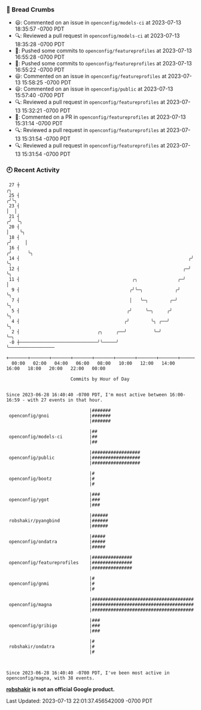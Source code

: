### 🍞 Bread Crumbs

 * 😃: Commented on an issue in `openconfig/models-ci` at 2023-07-13 18:35:57 -0700 PDT
 * 🔍: Reviewed a pull request in  `openconfig/models-ci` at 2023-07-13 18:35:28 -0700 PDT
 * 🚢: Pushed some commits to `openconfig/featureprofiles` at 2023-07-13 16:55:28 -0700 PDT
 * 🚢: Pushed some commits to `openconfig/featureprofiles` at 2023-07-13 16:55:22 -0700 PDT
 * 😃: Commented on an issue in `openconfig/featureprofiles` at 2023-07-13 15:58:25 -0700 PDT
 * 😃: Commented on an issue in `openconfig/public` at 2023-07-13 15:57:40 -0700 PDT
 * 🔍: Reviewed a pull request in  `openconfig/featureprofiles` at 2023-07-13 15:32:21 -0700 PDT
 * 💬: Commented on a PR in  `openconfig/featureprofiles` at 2023-07-13 15:31:14 -0700 PDT
 * 🔍: Reviewed a pull request in  `openconfig/featureprofiles` at 2023-07-13 15:31:54 -0700 PDT
 * 🔍: Reviewed a pull request in  `openconfig/featureprofiles` at 2023-07-13 15:31:54 -0700 PDT

### 🕘 Recent Activity
```
 27 ┼                                                                    ╭╮
 25 ┤                                                                   ╭╯╰╮
 23 ┤                                                                   │  │
 21 ┤                                                                  ╭╯  ╰╮
 20 ┤                                                                  │    ╰╮
 18 ┤                                                                 ╭╯     │
 16 ┤                                                                ╭╯      ╰╮
 14 ┤                                                               ╭╯        ╰╮
 12 ┤                                                             ╭─╯          ╰╮
 11 ┤                                          ╭╮               ╭─╯             │
  9 ┤                                         ╭╯╰─╮            ╭╯               ╰╮
  7 ┤                                         │   ╰─╮        ╭─╯                 ╰╮
  5 ┤                                        ╭╯     ╰─╮     ╭╯                    ╰╮
  4 ┤                                       ╭╯        ╰╮ ╭──╯                      ╰╮
  2 ┤                             ╭╮     ╭──╯          ╰─╯                          ╰─╮
 -0 ┼─────────────────────────────╯╰─────╯                                            ╰─────────────────
    +───────+───────+───────+───────+───────+───────+───────+───────+───────+───────+───────+───────+────
  00:00   02:00   04:00   06:00   08:00   10:00   12:00   14:00   16:00   18:00   20:00   22:00   00:00   

						Commits by Hour of Day


Since 2023-06-28 16:40:40 -0700 PDT, I'm most active between 16:00-16:59 - with 27 events in that hour.

```



```
                               |#######
 openconfig/gnoi               |#######
                               |#######

                               |##
 openconfig/models-ci          |##
                               |##

                               |##################
 openconfig/public             |##################
                               |##################

                               |#
 openconfig/bootz              |#
                               |#

                               |###
 openconfig/ygot               |###
                               |###

                               |######
 robshakir/pyangbind           |######
                               |######

                               |#####
 openconfig/ondatra            |#####
                               |#####

                               |###############
 openconfig/featureprofiles    |###############
                               |###############

                               |#
 openconfig/gnmi               |#
                               |#

                               |######################################
 openconfig/magna              |######################################
                               |######################################

                               |###
 openconfig/gribigo            |###
                               |###

                               |#
 robshakir/ondatra             |#
                               |#



Since 2023-06-28 16:40:40 -0700 PDT, I've been most active in openconfig/magna, with 38 events.

```
**[robshakir](mailto:robjs@google.com) is not an official Google product.**  


Last Updated: 2023-07-13 22:01:37.456542009 -0700 PDT
